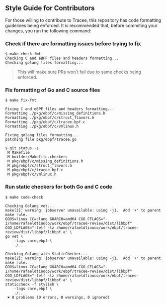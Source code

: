 ## Style Guide for Contributors

For those willing to contribute to Tracee, this repository has code formatting
guidelines being enforced. It is recommended that, before commiting your
changes, you run the following command:

### Check if there are formatting issues before trying to fix

```
$ make check-fmt
Checking C and eBPF files and headers formatting...
Checking golang files formatting...
```

> This will make sure PRs won't fail due to same checks being enforced.

### Fix formatting of Go and C source files

```
$ make fix-fmt

Fixing C and eBPF files and headers formatting...
Formatting ./pkg/ebpf/c/missing_definitions.h
Formatting ./pkg/ebpf/c/struct_flavors.h
Formatting ./pkg/ebpf/c/tracee.bpf.c
Formatting ./pkg/ebpf/c/vmlinux.h

Fixing golang files formatting...
patching file pkg/ebpf/tracee.go

$ git status -s
 M Makefile
 M builder/Makefile.checkers
 M pkg/ebpf/c/missing_definitions.h
 M pkg/ebpf/c/struct_flavors.h
 M pkg/ebpf/c/tracee.bpf.c
 M pkg/ebpf/c/vmlinux.h
```

### Run static checkers for both Go and C code

```
$ make code-check

Checking Golang vet...
make[2]: warning: jobserver unavailable: using -j1.  Add '+' to parent make rule.
GOOS=linux CC=clang GOARCH=amd64 CGO_CFLAGS="-I/home/rafaeldtinoco/work/ebpf/tracee-review/dist/libbpf" CGO_LDFLAGS="-lelf -lz /home/rafaeldtinoco/work/ebpf/tracee-review/dist/libbpf/libbpf.a" \
go vet \
	-tags core,ebpf \
	./...

Checking Golang with StaticChecker...
make[2]: warning: jobserver unavailable: using -j1.  Add '+' to parent make rule.
GOOS=linux CC=clang GOARCH=amd64 CGO_CFLAGS="-I/home/rafaeldtinoco/work/ebpf/tracee-review/dist/libbpf" CGO_LDFLAGS="-lelf -lz /home/rafaeldtinoco/work/ebpf/tracee-review/dist/libbpf/libbpf.a" \
staticcheck -f stylish \
	-tags core,ebpf \
	./...
 ✖ 0 problems (0 errors, 0 warnings, 0 ignored)
 ```

